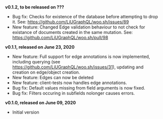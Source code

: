 **v0.1.2, to be released on ???**
* Bug fix: Checks for existence of the database before attempting to drop it. See: https://github.com/LiUGraphQL/woo.sh/issues/89
* New feature: Changed Edge validation behaviour to not check for existance of documents created in the same mutation. See: https://github.com/LiUGraphQL/woo.sh/pull/98

**v0.1.1, released on June 23, 2020**
* New feature: Full support for edge annotations is now implemented, including querying (see https://github.com/LiUGraphQL/woo.sh/issues/31), updating and creation on edge/object creation.
* New feature: Edges can now be deleted
* New feature: client-tests now handles edge annotations.
* Bug fix: Default values missing from field arguments is now fixed.
* Bug fix: Filters occuring in subfields nolonger causes errors.

**v0.1.0, released on June 09, 2020**
* Initial version
